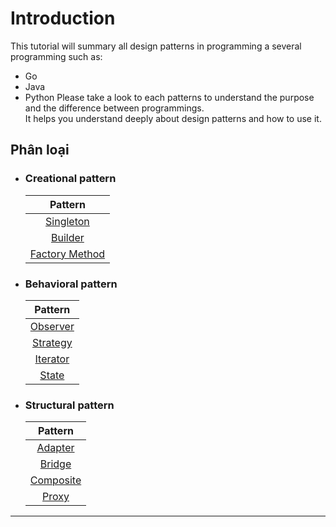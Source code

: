 # Introduction
This tutorial will summary all design patterns in programming a several programming such as:
* Go
* Java
* Python
Please take a look to each patterns to understand the purpose and the difference between programmings.  
It helps you understand deeply about design patterns and how to use it.

## Phân loại
- ### Creational pattern
    
    | Pattern |
    |:-------:|
    | [Singleton]( #Singleton) |
    | [Builder](#Builder) |
    | [Factory Method](#Factory-method) |

- ### Behavioral pattern
 	| Pattern |
  |:-------:|
  | [Observer](#Observer) |
  | [Strategy](#Strategy-pattern) |
  | [Iterator](#Iterator-pattern) |
  | [State](#State-pattern) |
    
- ### Structural pattern
    | Pattern |
    |:-------:|
    | [Adapter](#Adapter) |
    | [Bridge](#Bridge) |
    | [Composite](#Composite) |
    | [Proxy](#Proxy) |
---